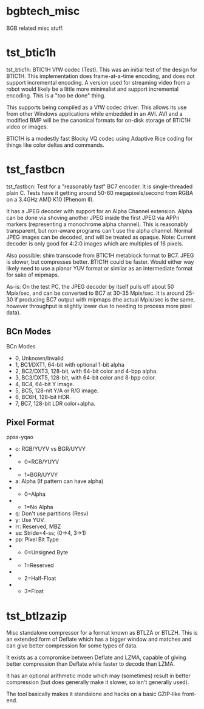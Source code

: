 # bgbtech_misc
BGB related misc stuff.

tst_btic1h
==========

tst_btic1h: BTIC1H VfW codec (Test).
This was an initial test of the design for BTIC1H.
This implementation does frame-at-a-time encoding, and does not support incremental encoding.
A version used for streaming video from a robot would likely be a little more minimalist and
support incremental encoding. This is a "too be done" thing.

This supports being compiled as a VfW codec driver. This allows its use from other Windows applications while embedded in an AVI. AVI and a modified BMP will be the canonical formats for on-disk storage of BTIC1H video or images.

BTIC1H is a modestly fast Blocky VQ codec using Adaptive Rice coding for things like color deltas and commands.


tst_fastbcn
===========

tst_fastbcn: Test for a "reasonably fast" BC7 encoder.
It is single-threaded plain C.
Tests have it getting around 50-60 megapixels/second from RGBA on a 3.4GHz AMD K10 (Phenom II).

It has a JPEG decoder with support for an Alpha Channel extension.
Alpha can be done via shoving another JPEG inside the first JPEG via APPn markers
(representing a monochrome alpha channel).
This is reasonably transparent, but non-aware programs can't use the alpha channel.
Normal JPEG images can be decoded, and will be treated as opaque.
Note: Current decoder is only good for 4:2:0 images which are multiples of 16 pixels.

Also possible: shim transcode from BTIC1H metablock format to BC7.
JPEG is slower, but compresses better.  BTIC1H could be faster.
Would either way likely need to use a planar YUV format or similar as an intermediate format for sake of mipmaps.

As-is: On the test PC, the JPEG decoder by itself pulls off about 50 Mpix/sec, and can be converted to BC7 at 30-35 Mpix/sec. It is around 25-30 if producing BC7 output with mipmaps (the actual Mpix/sec is the same, however throughput is slightly lower due to needing to process more pixel data).


BCn Modes
---------

BCn Modes
* 0, Unknown/Invalid
* 1, BC1/DXT1, 64-bit with optional 1-bit alpha
* 2, BC2/DXT3, 128-bit, with 64-bit color and 4-bpp alpha.
* 3, BC3/DXT5, 128-bit, with 64-bit color and 8-bpp color.
* 4, BC4, 64-bit Y image.
* 5, BC5, 128-nit Y/A or R/G image.
* 6, BC6H, 128-bit HDR.
* 7, BC7, 128-bit LDR color+alpha.


Pixel Format
------------

ppss-yqao
* o: RGB/YUYV vs BGR/UYVY
* * 0=RGB/YUYV
* * 1=BGR/UYVY
* a: Alpha (If pattern can have alpha)
* * 0=Alpha
* * 1=No Alpha
* q: Don't use partitions (Resv)
* y: Use YUV.
* rr: Reserved, MBZ
* ss: Stride=4-ss; (0->4, 3->1)
* pp: Pixel Bit Type
* * 0=Unsigned Byte
* * 1=Reserved
* * 2=Half-Float
* * 3=Float


tst_btlzazip
============

Misc standalone compressor for a format known as BTLZA or BTLZH. This is an extended form of Deflate which has a bigger window and matches and can give better compression for some types of data.

It exists as a compromise between Deflate and LZMA, capable of giving better compression than Deflate while faster to decode than LZMA.

It has an optional arithmetic mode which may (sometimes) result in better compression (but does generally make it slower, so isn't generally used).

The tool basically makes it standalone and hacks on a basic GZIP-like front-end.
